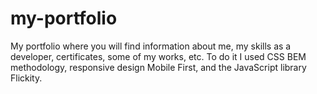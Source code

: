 # my-portfolio
My portfolio where you will find information about me, my skills as a developer, certificates, some of my works, etc. To do it I used CSS BEM methodology, responsive design Mobile First, and the JavaScript library Flickity.
